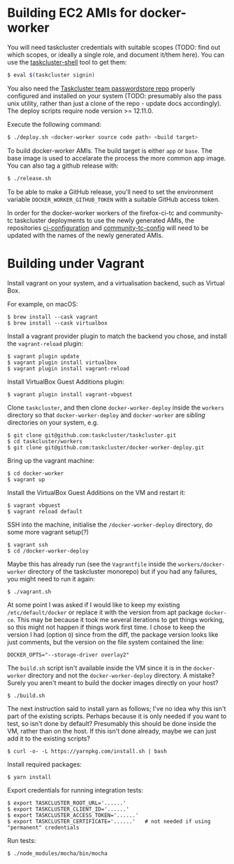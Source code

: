 Building EC2 AMIs for docker-worker
===================================

You will need taskcluster credentials with suitable scopes (TODO: find out
which scopes, or ideally a single role, and document it/them here).  You can
use the
[taskcluster-shell](https://github.com/taskcluster/taskcluster/clients/client-shell)
tool to get them:

```sh
$ eval $(taskcluster signin)
```

You also need the [Taskcluster team passwordstore
repo](https://github.com/taskcluster/passwordstore-garbage) properly configured
and installed on your system (TODO: presumably also the pass unix utility,
rather than just a clone of the repo - update docs accordingly). The deploy
scripts require node version >= 12.11.0.

Execute the following command:

```sh
$ ./deploy.sh <docker-worker source code path> <build target>
```

To build docker-worker AMIs. The build target is either `app` or `base`. The base image
is used to accelarate the process the more common app image. You can also tag a github
release with:

```sh
$ ./release.sh
```

To be able to make a GitHub release, you'll need to set the environment
variable `DOCKER_WORKER_GITHUB_TOKEN` with a suitable GitHub access token.

In order for the docker-worker workers of the firefox-ci-tc and community-tc
taskcluster deployments to use the newly generated AMIs, the repositories
[ci-configuration](https://hg.mozilla.org/ci/ci-configuration/) and
[community-tc-config](https://github.com/mozilla/community-tc-config) will need
to be updated with the names of the newly generated AMIs.


Building under Vagrant
======================

Install vagrant on your system, and a virtualisation backend, such as Virtual
Box.

For example, on macOS:

```
$ brew install --cask vagrant
$ brew install --cask virtualbox
```

Install a vagrant provider plugin to match the backend you chose, and install
the `vagrant-reload` plugin:

```
$ vagrant plugin update
$ vagrant plugin install virtualbox
$ vagrant plugin install vagrant-reload
```

Install VirtualBox Guest Additions plugin:

```
$ vagrant plugin install vagrant-vbguest
```

Clone `taskcluster`, and then clone `docker-worker-deploy` inside the `workers`
directory so that `docker-worker-deploy` and `docker-worker` are _sibling_
directories on your system, e.g.

```
$ git clone git@github.com:taskcluster/taskcluster.git
$ cd taskcluster/workers
$ git clone git@github.com:taskcluster/docker-worker-deploy.git
```

Bring up the vagrant machine:

```
$ cd docker-worker
$ vagrant up
```

Install the VirtualBox Guest Additions on the VM and restart it:

```
$ vagrant vbguest
$ vagrant reload default
```

SSH into the machine, initialise the `/docker-worker-deploy` directory, do some
more vagrant setup(?)

```
$ vagrant ssh
$ cd /docker-worker-deploy
```

Maybe this has already run (see the `Vagrantfile` inside the
`workers/docker-worker` directory of the taskcluster monorepo) but if you had
any failures, you might need to run it again:

```
$ ./vagrant.sh
```

At some point I was asked if I would like to keep my existing
`/etc/default/docker` or replace it with the version from apt package
`docker-ce`. This may be because it took me several iterations to get things
working, so this might not happen if things work first time. I chose to keep
the version I had (option `O`) since from the diff, the package version looks
like just comments, but the version on the file system contained the line:

```
DOCKER_OPTS="--storage-driver overlay2"
```

The `build.sh` script isn't available inside the VM since it is in the
`docker-worker` directory and not the `docker-worker-deploy` directory. A
mistake? Surely you aren't meant to build the docker images directly on your
host?

```
$ ./build.sh
```

The next instruction said to install yarn as follows; I've no idea why this
isn't part of the existing scripts.  Perhaps because it is only needed if you
want to test, so isn't done by default? Presumably this should be done inside
the VM, rather than on the host. If this isn't done already, maybe we can just
add it to the existing scripts?

```
$ curl -o- -L https://yarnpkg.com/install.sh | bash
```

Install required packages:

```
$ yarn install
```

Export credentials for running integration tests:

```
$ export TASKCLUSTER_ROOT_URL='......'
$ export TASKCLUSTER_CLIENT_ID='......'
$ export TASKCLUSTER_ACCESS_TOKEN='......'
$ export TASKCLUSTER_CERTIFICATE='......'   # not needed if using "permanent" credentials
```

Run tests:

```
$ ./node_modules/mocha/bin/mocha
```
